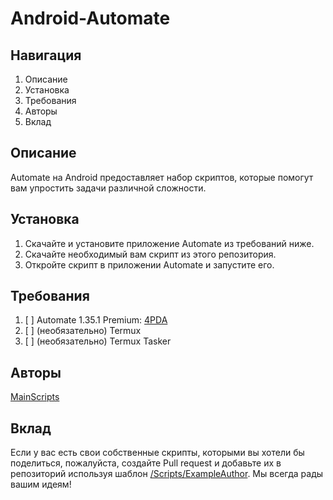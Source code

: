 # Android-Automate
## Навигация
1. Описание
2. Установка
3. Требования
4. Авторы
5. Вклад
## Описание
Automate на Android предоставляет набор скриптов, которые помогут вам упростить задачи различной сложности.
## Установка
1. Скачайте и установите приложение Automate из требований ниже.
2. Скачайте необходимый вам скрипт из этого репозитория.
3. Откройте скрипт в приложении Automate и запустите его.
## Требования
1.  [ ] Automate 1.35.1 Premium: [4PDA](https://4pda.to/forum/index.php?showtopic=638842&view=findpost&p=123200320)
2.  [ ] (необязательно) Termux
3.  [ ] (необязательно) Termux Tasker
## Авторы
[MainScripts](/Scripts/MainScripts/readme.RU.md)
## Вклад
Если у вас есть свои собственные скрипты, которыми вы хотели бы поделиться, пожалуйста, создайте Pull request и добавьте их в репозиторий используя шаблон [/Scripts/ExampleAuthor](/Scripts/ExampleAuthor). Мы всегда рады вашим идеям!